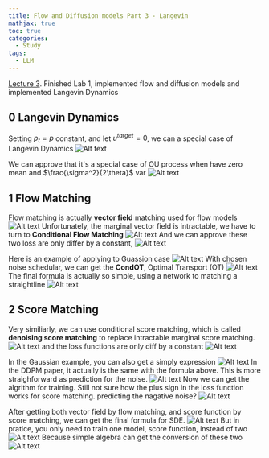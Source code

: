 ```yaml
---
title: Flow and Diffusion models Part 3 - Langevin
mathjax: true
toc: true
categories:
  - Study
tags:
  - LLM
---
```


[Lecture 3](https://www.maartengrootendorst.com/blog/quantization/). 
Finished Lab 1, implemented flow and diffusion models and implemented Langevin Dynamics

## 0 Langevin Dynamics
Setting $p_t=p$ constant, and let $u^{target}=0$, we can a special case of Langevin Dynamics
![Alt text](/code23/assets/images/2025/25-08-30-diffusion_files/langevin.png)

We can approve that it's a special case of OU process when have zero mean and $\frac{\sigma^2}{2\theta}$ var
![Alt text](/code23/assets/images/2025/25-08-30-diffusion_files/ou.png)

## 1 Flow Matching
Flow matching is actually **vector field** matching used for flow models
![Alt text](/code23/assets/images/2025/25-08-30-diffusion_files/fm.png)
Unfortunately, the marginal vector field is intractable, we have to turn to **Conditional Flow Matching**
![Alt text](/code23/assets/images/2025/25-08-30-diffusion_files/cfm.png)
And we can approve these two loss are only differ by a constant,
![Alt text](/code23/assets/images/2025/25-08-30-diffusion_files/equal.png)

Here is an example of applying to Guassion case
![Alt text](/code23/assets/images/2025/25-08-30-diffusion_files/gfm.png)
With chosen noise schedular, we can get the **CondOT**, Optimal Transport (OT)
![Alt text](/code23/assets/images/2025/25-08-30-diffusion_files/condot.png)
The final formula is actually so simple, using a network to matching a straightline
![Alt text](/code23/assets/images/2025/25-08-30-diffusion_files/simple.png)

## 2 Score Matching
Very similiarly, we can use conditional score matching, which is called **denoising score matching** to replace intractable marginal score matching. 
![Alt text](/code23/assets/images/2025/25-08-30-diffusion_files/sm.png)
and the loss functions are only diff by a constant
![Alt text](/code23/assets/images/2025/25-08-30-diffusion_files/constant.png)

In the Gaussian example, you can also get a simply expression
![Alt text](/code23/assets/images/2025/25-08-30-diffusion_files/sdesimple.png)
In the DDPM paper, it actually is the same with the formula above. This is more straighforward as prediction for the noise. 
![Alt text](/code23/assets/images/2025/25-08-30-diffusion_files/ddpm.png)
Now we can get the algrithm for training. Still not sure how the plus sign in the loss function works for score matching. predicting the nagative noise?
![Alt text](/code23/assets/images/2025/25-08-30-diffusion_files/sdetrain.png)

After getting both vector field by flow matching, and score function by score matching, we can get the final formula for SDE. 
![Alt text](/code23/assets/images/2025/25-08-30-diffusion_files/2models.png)
But in pratice, you only need to train one model, score function, instead of two
![Alt text](/code23/assets/images/2025/25-08-30-diffusion_files/1model.png)
Because simple algebra can get the conversion of these two
![Alt text](/code23/assets/images/2025/25-08-30-diffusion_files/conversion.png)